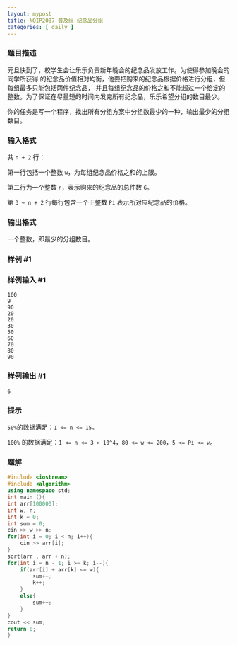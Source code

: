 ```yaml
---
layout: mypost
title: NOIP2007 普及组-纪念品分组
categories: [ daily ]
---
```


### 题目描述

元旦快到了，校学生会让乐乐负责新年晚会的纪念品发放工作。为使得参加晚会的同学所获得 的纪念品价值相对均衡，他要把购来的纪念品根据价格进行分组，但每组最多只能包括两件纪念品， 并且每组纪念品的价格之和不能超过一个给定的整数。为了保证在尽量短的时间内发完所有纪念品，乐乐希望分组的数目最少。

你的任务是写一个程序，找出所有分组方案中分组数最少的一种，输出最少的分组数目。

### 输入格式

共 `n + 2` 行：

第一行包括一个整数 `w`，为每组纪念品价格之和的上限。

第二行为一个整数 `n`，表示购来的纪念品的总件数 `G`。

第 `3 ~ n + 2` 行每行包含一个正整数 `Pi` 表示所对应纪念品的价格。

### 输出格式

一个整数，即最少的分组数目。

### 样例 #1

### 样例输入 #1

```
100 
9 
90 
20 
20 
30 
50 
60 
70 
80 
90
```

### 样例输出 #1

```
6
```

### 提示

`50%`的数据满足：`1 <= n <= 15`。

`100%` 的数据满足：`1 <= n <= 3 × 10^4`，`80 <= w <= 200`，`5 <= Pi <= w`。
### 题解
```cpp
#include <iostream>
#include <algorithm>
using namespace std;
int main (){
int arr[100000];
int w, n;
int k = 0;
int sum = 0;
cin >> w >> n;
for(int i = 0; i < n; i++){
    cin >> arr[i];
}
sort(arr , arr + n);
for(int i = n - 1; i >= k; i--){
    if(arr[i] + arr[k] <= w){
        sum++;
        k++;
    }
    else{
        sum++;
    }   
}
cout << sum;
return 0;
} 
```
